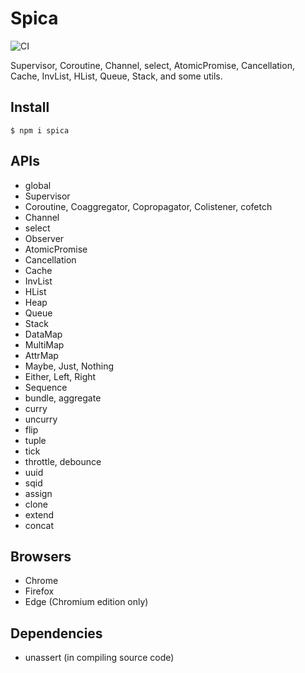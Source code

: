 # Spica

![CI](https://github.com/falsandtru/spica/workflows/CI/badge.svg)

Supervisor, Coroutine, Channel, select, AtomicPromise, Cancellation, Cache, InvList, HList, Queue, Stack, and some utils.

## Install

```
$ npm i spica
```

## APIs

- global
- Supervisor
- Coroutine, Coaggregator, Copropagator, Colistener, cofetch
- Channel
- select
- Observer
- AtomicPromise
- Cancellation
- Cache
- InvList
- HList
- Heap
- Queue
- Stack
- DataMap
- MultiMap
- AttrMap
- Maybe, Just, Nothing
- Either, Left, Right
- Sequence
- bundle, aggregate
- curry
- uncurry
- flip
- tuple
- tick
- throttle, debounce
- uuid
- sqid
- assign
- clone
- extend
- concat

## Browsers

- Chrome
- Firefox
- Edge (Chromium edition only)

## Dependencies

- unassert (in compiling source code)
